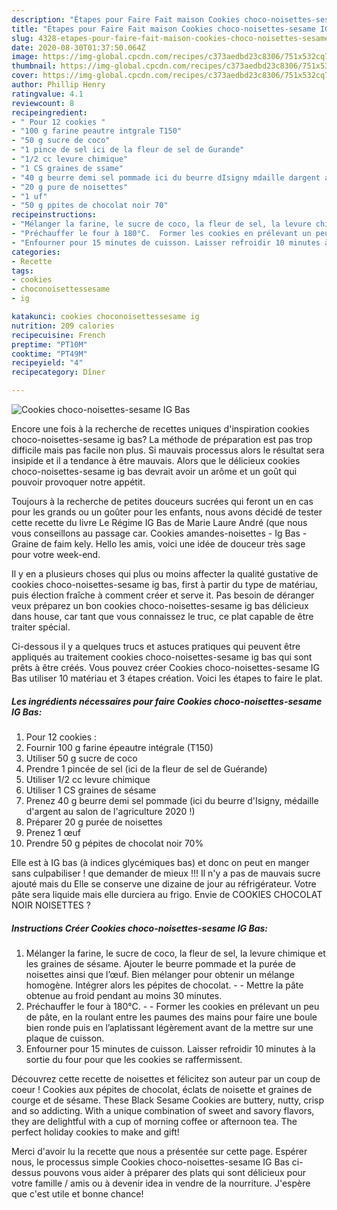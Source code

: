 ```yaml
---
description: "Étapes pour Faire Fait maison Cookies choco-noisettes-sesame IG Bas"
title: "Étapes pour Faire Fait maison Cookies choco-noisettes-sesame IG Bas"
slug: 4328-etapes-pour-faire-fait-maison-cookies-choco-noisettes-sesame-ig-bas
date: 2020-08-30T01:37:50.064Z
image: https://img-global.cpcdn.com/recipes/c373aedbd23c8306/751x532cq70/cookies-choco-noisettes-sesame-ig-bas-photo-principale-de-la-recette.jpg
thumbnail: https://img-global.cpcdn.com/recipes/c373aedbd23c8306/751x532cq70/cookies-choco-noisettes-sesame-ig-bas-photo-principale-de-la-recette.jpg
cover: https://img-global.cpcdn.com/recipes/c373aedbd23c8306/751x532cq70/cookies-choco-noisettes-sesame-ig-bas-photo-principale-de-la-recette.jpg
author: Phillip Henry
ratingvalue: 4.1
reviewcount: 8
recipeingredient:
- " Pour 12 cookies "
- "100 g farine peautre intgrale T150"
- "50 g sucre de coco"
- "1 pince de sel ici de la fleur de sel de Gurande"
- "1/2 cc levure chimique"
- "1 CS graines de ssame"
- "40 g beurre demi sel pommade ici du beurre dIsigny mdaille dargent au salon de lagriculture 2020 "
- "20 g pure de noisettes"
- "1 uf"
- "50 g ppites de chocolat noir 70"
recipeinstructions:
- "Mélanger la farine, le sucre de coco, la fleur de sel, la levure chimique et les graines de sésame. Ajouter le beurre pommade et la purée de noisettes ainsi que l’œuf. Bien mélanger pour obtenir un mélange homogène. Intégrer alors les pépites de chocolat.  Mettre la pâte obtenue au froid pendant au moins 30 minutes."
- "Préchauffer le four à 180°C.  Former les cookies en prélevant un peu de pâte, en la roulant entre les paumes des mains pour faire une boule bien ronde puis en l’aplatissant légèrement avant de la mettre sur une plaque de cuisson."
- "Enfourner pour 15 minutes de cuisson. Laisser refroidir 10 minutes à la sortie du four pour que les cookies se raffermissent."
categories:
- Recette
tags:
- cookies
- choconoisettessesame
- ig

katakunci: cookies choconoisettessesame ig 
nutrition: 209 calories
recipecuisine: French
preptime: "PT10M"
cooktime: "PT49M"
recipeyield: "4"
recipecategory: Dîner

---
```



![Cookies choco-noisettes-sesame IG Bas](https://img-global.cpcdn.com/recipes/c373aedbd23c8306/751x532cq70/cookies-choco-noisettes-sesame-ig-bas-photo-principale-de-la-recette.jpg)

Encore une fois à la recherche de recettes uniques d'inspiration cookies choco-noisettes-sesame ig bas? La méthode de préparation est pas trop difficile mais pas facile non plus. Si mauvais processus alors le résultat sera insipide et il a tendance à être mauvais. Alors que le délicieux cookies choco-noisettes-sesame ig bas devrait avoir un arôme et un goût qui pouvoir provoquer notre appétit.

Toujours à la recherche de petites douceurs sucrées qui feront un en cas pour les grands ou un goûter pour les enfants, nous avons décidé de tester cette recette du livre Le Régime IG Bas de Marie Laure André (que nous vous conseillons au passage car. Cookies amandes-noisettes - Ig Bas - Graine de faim kely. Hello les amis, voici une idée de douceur très sage pour votre week-end.

Il y en a plusieurs choses qui plus ou moins affecter la qualité gustative de cookies choco-noisettes-sesame ig bas, first à partir du type de matériau, puis élection fraîche à comment créer et serve it. Pas besoin de déranger veux préparez un bon cookies choco-noisettes-sesame ig bas délicieux dans house, car tant que vous connaissez le truc, ce plat capable de être traiter spécial.


Ci-dessous il y a quelques trucs et astuces pratiques qui peuvent être appliqués au traitement cookies choco-noisettes-sesame ig bas qui sont prêts à être créés. Vous pouvez créer Cookies choco-noisettes-sesame IG Bas utiliser 10 matériau et 3 étapes création. Voici les étapes to faire le plat.

<!--inarticleads1-->

##### Les ingrédients nécessaires pour faire Cookies choco-noisettes-sesame IG Bas:

1.   Pour 12 cookies :
1. Fournir 100 g farine épeautre intégrale (T150)
1. Utiliser 50 g sucre de coco
1. Prendre 1 pincée de sel (ici de la fleur de sel de Guérande)
1. Utiliser 1/2 cc levure chimique
1. Utiliser 1 CS graines de sésame
1. Prenez 40 g beurre demi sel pommade (ici du beurre d&#39;Isigny, médaille d&#39;argent au salon de l&#39;agriculture 2020 !)
1. Préparer 20 g purée de noisettes
1. Prenez 1 œuf
1. Prendre 50 g pépites de chocolat noir 70%


Elle est à IG bas (à indices glycémiques bas) et donc on peut en manger sans culpabiliser ! que demander de mieux !!! Il n&#39;y a pas de mauvais sucre ajouté mais du Elle se conserve une dizaine de jour au réfrigérateur. Votre pâte sera liquide mais elle durciera au frigo. Envie de COOKIES CHOCOLAT NOIR NOISETTES ? 

<!--inarticleads2-->

##### Instructions Créer Cookies choco-noisettes-sesame IG Bas:

1. Mélanger la farine, le sucre de coco, la fleur de sel, la levure chimique et les graines de sésame. Ajouter le beurre pommade et la purée de noisettes ainsi que l’œuf. Bien mélanger pour obtenir un mélange homogène. Intégrer alors les pépites de chocolat. -  - Mettre la pâte obtenue au froid pendant au moins 30 minutes.
1. Préchauffer le four à 180°C. -  - Former les cookies en prélevant un peu de pâte, en la roulant entre les paumes des mains pour faire une boule bien ronde puis en l’aplatissant légèrement avant de la mettre sur une plaque de cuisson.
1. Enfourner pour 15 minutes de cuisson. Laisser refroidir 10 minutes à la sortie du four pour que les cookies se raffermissent.


Découvrez cette recette de noisettes et félicitez son auteur par un coup de coeur ! Cookies aux pépites de chocolat, éclats de noisette et graines de courge et de sésame. These Black Sesame Cookies are buttery, nutty, crisp and so addicting. With a unique combination of sweet and savory flavors, they are delightful with a cup of morning coffee or afternoon tea. The perfect holiday cookies to make and gift! 


Merci d'avoir lu la recette que nous a présentée sur cette page. Espérer nous, le processus simple Cookies choco-noisettes-sesame IG Bas ci-dessus pouvons vous aider à préparer des plats qui sont délicieux pour votre famille / amis ou à devenir idea in vendre de la nourriture. J'espère que c'est utile et bonne chance!
